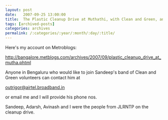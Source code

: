 ```yaml
---
layout: post
date:	2007-09-25 13:00:00
title:  The Plastic Cleanup Drive at Muthathi, with Clean and Green, and Oracle Global Volunteer Days 07
tags: [archived-posts]
categories: archives
permalink: /:categories/:year/:month/:day/:title/
---
```

Here's my account on Metroblogs:


http://bangalore.metblogs.com/archives/2007/09/plastic_cleanup_drive_at_mutha.phtml

Anyone in Bengaluru who would like to join Sandeep's band of Clean and Green volunteers can contact him at

outrigor@airtel.broadband.in

or email me and I will provide his phone nos.

Sandeep, Adarsh, Avinash and I were the people from JLRNTP on the cleanup drive.
